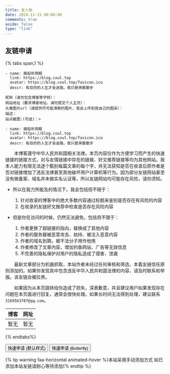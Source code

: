 ```yaml
---
title: 友人帐
date: 2024-11-15 00:00:00
comments: true
aside: false
type: "link"
---
```


## 友链申请

{% tabs span,1 %}

<!-- tab 本站信息 -->

``` YML
- name: 画船听雨眠
  link: https://blog.coul.top
  avatar: https://blog.coul.top/favicon.ico
  descr: 有目的的人生才会迷路，我只是来散散步
```

<!-- endtab -->

<!-- tab 友链申请格式 -->

``` YML
昵称（请勿包含博客等字样）：
网站地址（要求博客地址，请勿提交个人主页）：
头像图片url（请提供尽可能清晰的图片，我会上传到我自己的图床）：
描述：
站点截图:(可选)：>
```

``` YML
- name: 画船听雨眠
  link: https://blog.coul.top
  avatar: https://blog.coul.top/favicon.ico
  descr: 有目的的人生才会迷路，我只是来散散步
```
<!-- endtab -->


<!-- tab 友情链接免责声明 -->

&emsp;&emsp;本博客遵守中华人民共和国相关法律。本页内容仅作为方便学习而产生的快速链接的链接方式，对与友情链接中存在的链接、好文推荐链接等均为其他网站。我本人能力有限无法逐个甄别每篇文章的每个字，并无法获知是否在收录后原作者是否对链接增加了违反法律甚至其他破坏用户计算机等行为。因为部分友链网站甚至没有做备案、域名并未做实名认证等，所以友链网站均可能存在风险，请你须知。

- 所以在我力所能及的情况下，我会包括但不限于：
  1. 针对收录的博客中的绝大多数内容通过标题来鉴别是否存在有风险的内容
  2. 在收录的友链好文推荐中检查是否存在风险内容

- 但是你在访问的时候，仍然无法避免，包括但不限于：
  1. 作者更换了超链接的指向，替换成了其他内容
  2. 作者的服务器被恶意攻击、劫持、被注入恶意内容
  3. 作者的域名到期，被不法分子用作他用
  4. 作者修改了文章内容，增加钓鱼网站、广告等无效信息
  5. 不完善的隐私保护对用户的隐私造成了侵害、泄漏

&emsp;&emsp;最新文章部分为机器抓取，本站作者未经过任何审核和筛选，本着友链信任原则添加的。如果你发现其中包含违反中华人民共和国法律的内容，请及时联系和举报。该友链会被拉黑。

&emsp;&emsp;如果因为从本页跳转给你造成了损失，深表歉意，并且建议用户如果发现存在问题在本页面进行回复。通常会很快处理。如果长时间无法得到处理，建议联系`3169563787@qq.com`。
<!-- endtab -->

<!-- tab  失联友链  -->

| 博客 | 网址 | 
| --- | --- |
| 暂无 | 暂无 |
  <!-- endtab -->

{% endtabs%}

<div class="addBtn"><button onclick="leonus.linkCom()"><i class="fa-solid fa-circle-plus"></i>快速申请 (默认样式)</button> <button onclick="leonus.linkCom(&quot;bf&quot;)"><i class="fa-solid fa-circle-plus"></i>快速申请 (Butterfly)</button></div>
<link rel="stylesheet" href="/css/kslink.css">
<script src="/js/kslink.js"></script>

{% tip warning faa-horizontal animated-hover %}本站采用手动添加方式
如已添加本站友链请耐心等待添加{% endtip %}
